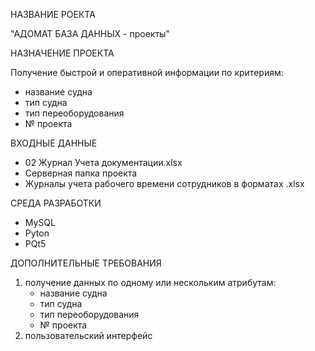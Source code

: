 НАЗВАНИЕ РОЕКТА

"АДОМАТ БАЗА ДАННЫХ - проекты"

НАЗНАЧЕНИЕ ПРОЕКТА

Получение быстрой и оперативной информации по критериям:
- название судна
- тип судна
- тип переоборудования
- № проекта

ВХОДНЫЕ ДАННЫЕ

- 02 Журнал Учета документации.xlsx
- Серверная папка проекта
- Журналы учета рабочего времени сотрудников в форматах .xlsx

СРЕДА РАЗРАБОТКИ

- MySQL
- Pyton
- PQt5

ДОПОЛНИТЕЛЬНЫЕ ТРЕБОВАНИЯ

1. получение данных по одному или нескольким атрибутам:
   - название судна
   - тип судна
   - тип переоборудования
   - № проекта
2. пользовательский интерфейс
